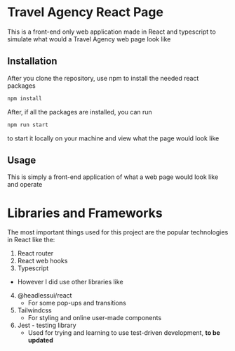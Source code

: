 # Travel Agency React Page
This is a front-end only web application made in React and typescript to simulate what would a Travel Agency web page look like

## Installation

After you clone the repository, use npm to install the needed react packages

```bash
npm install
```

After, if all the packages are installed, you can run

```bash
npm run start
```

to start it locally on your machine and view what the page would look like

## Usage

This is simply a front-end application of what a web page would look like and operate

# Libraries and Frameworks

The most important things used for this project are the popular technologies in React like the:
  1. React router
  2. React web hooks
  3. Typescript
  - However I did use other libraries like
  4. @headlessui/react
     - For some pop-ups and transitions
  5. Tailwindcss
     - For styling and online user-made components
  6. Jest - testing library
     - Used for trying and learning to use test-driven development, **to be updated**
